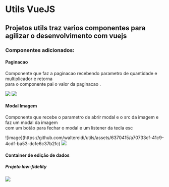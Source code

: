 <h1> Utils VueJS </h1>
<h2>Projetos utils traz varios componentes para agilizar o desenvolvimento com vuejs </h2>

<h3>Componentes adicionados: </h3>

<h4>Paginacao </h4>
<p> Componente que faz a paginacao recebendo parametro de quantidade e multiplicador e retorna </br> 
para o componente pai o valor da paginacao . 
</p>
<img src="https://github.com/waltereidi/utils/assets/6370415/6eba11d6-83d3-492d-93f0-856cd490f647" > 
<img src="https://github.com/waltereidi/utils/assets/6370415/01738a35-eb07-4ba3-b1ef-5bb312be7f32"> 

<h4> Modal Imagem </h4> 
<p> Componente que recebe o parametro de abrir modal e o src da imagem e faz um modal da imagem </br> 
com um botão para fechar o modal e um listener da tecla esc 
</p>
![image](https://github.com/waltereidi/utils/assets/6370415/a70733cf-41c9-4cdf-ba53-dcfe6c37b2fc)



<img src="https://github.com/waltereidi/utils/assets/6370415/55e2d6ae-13ae-4875-8e93-8d87e90a8f45">
<h4>Container de edição de dados</h4>
<h5>Projeto low-fidelity</h5>
<img src="https://github.com/waltereidi/utils/assets/6370415/3daef161-eab1-4edd-ab6e-6155cb11e130">
